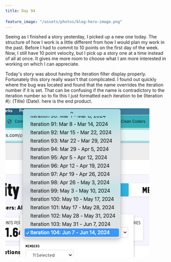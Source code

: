 ```yaml
---
title: Day 94

feature_image: "/assets/photos/blog-hero-image.png"
---
```


Seeing as I finished a story yesterday, I picked up a new one today. The structure of how I work is a little
different from how I would plan my work in the past. Before I had to commit to 10 points on the first day of the
week. Now, I still have 10 point velocity, but I pick up a story one at a time instead of all at once. It gives
me more room to choose what I am more interested in working on which I can appreciate.

Today's story was about having the iteration filter display properly. Fortunately this story really wasn't that
complicated. I found out quickly where the bug was located and found that the name overrides the iteration number
if it is set. That can be confusing if the name is contradictory to the iteration number so to fix this I just
formatted each iteration to be (Iteration #): (Title) (Date). here is the end product.

![iteration-filter](/assets/photos/iteration-filter.png)
